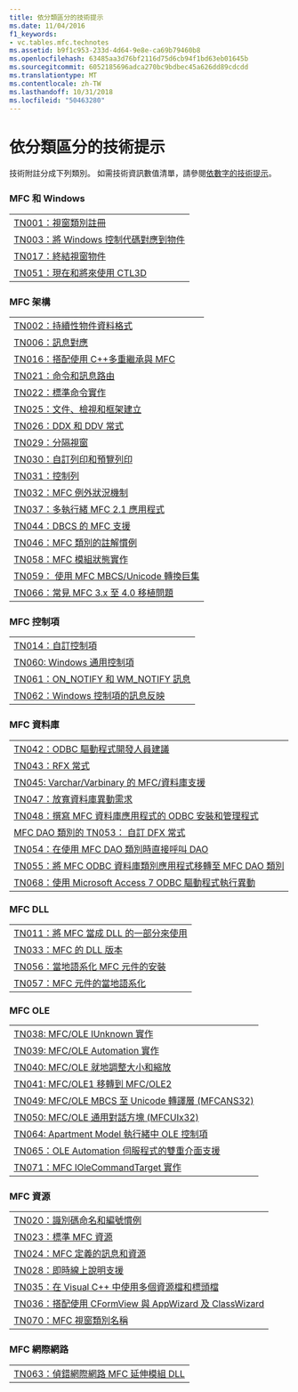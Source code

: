 ```yaml
---
title: 依分類區分的技術提示
ms.date: 11/04/2016
f1_keywords:
- vc.tables.mfc.technotes
ms.assetid: b9f1c953-233d-4d64-9e8e-ca69b79460b8
ms.openlocfilehash: 63485aa3d76bf2116d75d6cb94f1bd63eb01645b
ms.sourcegitcommit: 6052185696adca270bc9bdbec45a626dd89cdcdd
ms.translationtype: MT
ms.contentlocale: zh-TW
ms.lasthandoff: 10/31/2018
ms.locfileid: "50463280"
---
```

# <a name="technical-notes-by-category"></a>依分類區分的技術提示

技術附註分成下列類別。 如需技術資訊數值清單，請參閱[依數字的技術提示](../mfc/technical-notes-by-number.md)。

### <a name="mfc-and-windows"></a>MFC 和 Windows

||
|-|
|[TN001：視窗類別註冊](../mfc/tn001-window-class-registration.md)|
|[TN003：將 Windows 控制代碼對應到物件](../mfc/tn003-mapping-of-windows-handles-to-objects.md)|
|[TN017：終結視窗物件](../mfc/tn017-destroying-window-objects.md)|
|[TN051：現在和將來使用 CTL3D](../mfc/tn051-using-ctl3d-now-and-in-the-future.md)|

### <a name="mfc-architecture"></a>MFC 架構

||
|-|
|[TN002：持續性物件資料格式](../mfc/tn002-persistent-object-data-format.md)|
|[TN006：訊息對應](../mfc/tn006-message-maps.md)|
|[TN016：搭配使用 C++多重繼承與 MFC](../mfc/tn016-using-cpp-multiple-inheritance-with-mfc.md)|
|[TN021：命令和訊息路由](../mfc/tn021-command-and-message-routing.md)|
|[TN022：標準命令實作](../mfc/tn022-standard-commands-implementation.md)|
|[TN025：文件、檢視和框架建立](../mfc/tn025-document-view-and-frame-creation.md)|
|[TN026：DDX 和 DDV 常式](../mfc/tn026-ddx-and-ddv-routines.md)|
|[TN029：分隔視窗](../mfc/tn029-splitter-windows.md)|
|[TN030：自訂列印和預覽列印](../mfc/tn030-customizing-printing-and-print-preview.md)|
|[TN031：控制列](../mfc/tn031-control-bars.md)|
|[TN032：MFC 例外狀況機制](../mfc/tn032-mfc-exception-mechanism.md)|
|[TN037：多執行緒 MFC 2.1 應用程式](../mfc/tn037-multithreaded-mfc-2-1-applications.md)|
|[TN044：DBCS 的 MFC 支援](../mfc/tn044-mfc-support-for-dbcs.md)|
|[TN046：MFC 類別的註解慣例](../mfc/tn046-commenting-conventions-for-the-mfc-classes.md)|
|[TN058：MFC 模組狀態實作](../mfc/tn058-mfc-module-state-implementation.md)|
|[TN059： 使用 MFC MBCS/Unicode 轉換巨集](../mfc/tn059-using-mfc-mbcs-unicode-conversion-macros.md)|
|[TN066：常見 MFC 3.x 至 4.0 移植問題](../mfc/tn066-common-mfc-3-x-to-4-0-porting-issues.md)|

### <a name="mfc-controls"></a>MFC 控制項

||
|-|
|[TN014：自訂控制項](../mfc/tn014-custom-controls.md)|
|[TN060: Windows 通用控制項](../mfc/tn060-the-new-windows-common-controls.md)|
|[TN061：ON_NOTIFY 和 WM_NOTIFY 訊息](../mfc/tn061-on-notify-and-wm-notify-messages.md)|
|[TN062：Windows 控制項的訊息反映](../mfc/tn062-message-reflection-for-windows-controls.md)|

### <a name="mfc-database"></a>MFC 資料庫

||
|-|
|[TN042：ODBC 驅動程式開發人員建議](../mfc/tn042-odbc-driver-developer-recommendations.md)|
|[TN043：RFX 常式](../mfc/tn043-rfx-routines.md)|
|[TN045: Varchar/Varbinary 的 MFC/資料庫支援](../mfc/tn045-mfc-database-support-for-long-varchar-varbinary.md)|
|[TN047：放寬資料庫異動需求](../mfc/tn047-relaxing-database-transaction-requirements.md)|
|[TN048：撰寫 MFC 資料庫應用程式的 ODBC 安裝和管理程式](../mfc/tn048-writing-odbc-setup-and-administration-programs.md)|
|[MFC DAO 類別的 TN053： 自訂 DFX 常式](../mfc/tn053-custom-dfx-routines-for-dao-database-classes.md)|
|[TN054：在使用 MFC DAO 類別時直接呼叫 DAO](../mfc/tn054-calling-dao-directly-while-using-mfc-dao-classes.md)|
|[TN055：將 MFC ODBC 資料庫類別應用程式移轉至 MFC DAO 類別](../mfc/tn055-migrating-mfc-odbc-database-class-applications-to-mfc-dao-classes.md)|
|[TN068：使用 Microsoft Access 7 ODBC 驅動程式執行異動](../mfc/tn068-performing-transactions-with-the-microsoft-access-7-odbc-driver.md)|

### <a name="mfc-dlls"></a>MFC DLL

||
|-|
|[TN011：將 MFC 當成 DLL 的一部分來使用](../mfc/tn011-using-mfc-as-part-of-a-dll.md)|
|[TN033：MFC 的 DLL 版本](../mfc/tn033-dll-version-of-mfc.md)|
|[TN056：當地語系化 MFC 元件的安裝](../mfc/tn056-installation-of-localized-mfc-components.md)|
|[TN057：MFC 元件的當地語系化](../mfc/tn057-localization-of-mfc-components.md)|

### <a name="mfc-ole"></a>MFC OLE

||
|-|
|[TN038: MFC/OLE IUnknown 實作](../mfc/tn038-mfc-ole-iunknown-implementation.md)|
|[TN039: MFC/OLE Automation 實作](../mfc/tn039-mfc-ole-automation-implementation.md)|
|[TN040: MFC/OLE 就地調整大小和縮放](../mfc/tn040-mfc-ole-in-place-resizing-and-zooming.md)|
|[TN041: MFC/OLE1 移轉到 MFC/OLE2](../mfc/tn041-mfc-ole1-migration-to-mfc-ole-2.md)|
|[TN049: MFC/OLE MBCS 至 Unicode 轉譯層 (MFCANS32)](../mfc/tn049-mfc-ole-mbcs-to-unicode-translation-layer-mfcans32.md)|
|[TN050: MFC/OLE 通用對話方塊 (MFCUIx32)](../mfc/tn050-mfc-ole-common-dialogs-mfcuix32.md)|
|[TN064: Apartment Model 執行緒中 OLE 控制項](../mfc/tn064-apartment-model-threading-in-activex-controls.md)|
|[TN065：OLE Automation 伺服程式的雙重介面支援](../mfc/tn065-dual-interface-support-for-ole-automation-servers.md)|
|[TN071：MFC IOleCommandTarget 實作](../mfc/tn071-mfc-iolecommandtarget-implementation.md)|

### <a name="mfc-resources"></a>MFC 資源

||
|-|
|[TN020：識別碼命名和編號慣例](../mfc/tn020-id-naming-and-numbering-conventions.md)|
|[TN023：標準 MFC 資源](../mfc/tn023-standard-mfc-resources.md)|
|[TN024：MFC 定義的訊息和資源](../mfc/tn024-mfc-defined-messages-and-resources.md)|
|[TN028：即時線上說明支援](../mfc/tn028-context-sensitive-help-support.md)|
|[TN035：在 Visual C++ 中使用多個資源檔和標頭檔](../mfc/tn035-using-multiple-resource-files-and-header-files-with-visual-cpp.md)|
|[TN036：搭配使用 CFormView 與 AppWizard 及 ClassWizard](../mfc/tn036-using-cformview-with-appwizard-and-classwizard.md)|
|[TN070：MFC 視窗類別名稱](../mfc/tn070-mfc-window-class-names.md)|

### <a name="mfc-internet"></a>MFC 網際網路

||
|-|
|[TN063：偵錯網際網路 MFC 延伸模組 DLL](../mfc/tn063-debugging-internet-extension-dlls.md)|

